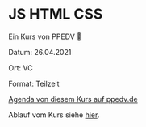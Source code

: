 # JS HTML CSS

Ein Kurs von PPEDV :rocket:

Datum: 26.04.2021

Ort: VC

Format: Teilzeit

[Agenda von diesem Kurs auf ppedv.de](https://ppedv.de/Schulung/Kurse/JavaScript-HTML-CSS-jQuery-Training-Seminar-Lehrgang-Weiterbildung.aspx)

Ablauf vom Kurs siehe [hier](./TRAINER/readme.md).
